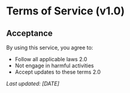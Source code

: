 # Terms of Service (v1.0)

## Acceptance
By using this service, you agree to:
- Follow all applicable laws 2.0
- Not engage in harmful activities
- Accept updates to these terms 2.0

*Last updated: [DATE]*
